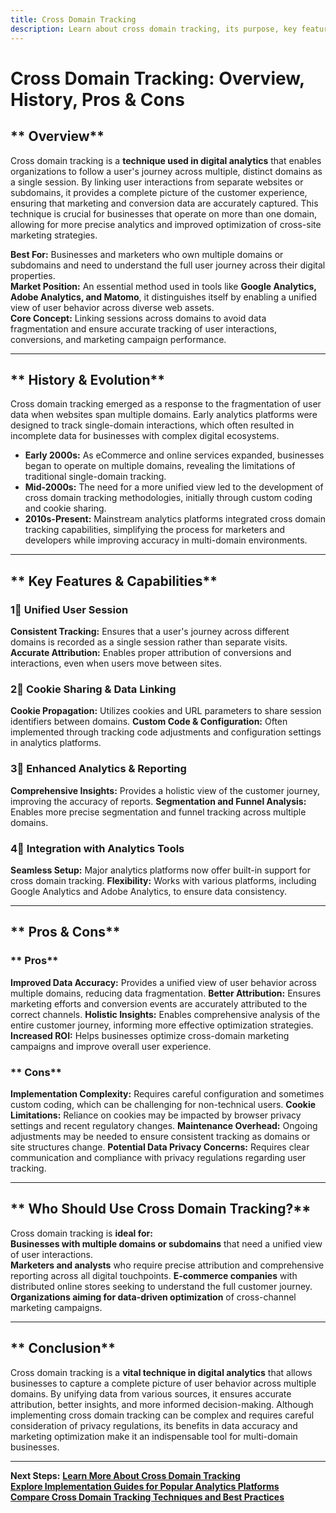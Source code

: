 ```yaml
---
title: Cross Domain Tracking
description: Learn about cross domain tracking, its purpose, key features, and the pros and cons of implementing it to track users across multiple domains.
---
```


# **Cross Domain Tracking: Overview, History, Pros & Cons**

## ** Overview**  
Cross domain tracking is a **technique used in digital analytics** that enables organizations to follow a user's journey across multiple, distinct domains as a single session. By linking user interactions from separate websites or subdomains, it provides a complete picture of the customer experience, ensuring that marketing and conversion data are accurately captured. This technique is crucial for businesses that operate on more than one domain, allowing for more precise analytics and improved optimization of cross-site marketing strategies.

 **Best For:** Businesses and marketers who own multiple domains or subdomains and need to understand the full user journey across their digital properties.  
 **Market Position:** An essential method used in tools like **Google Analytics, Adobe Analytics, and Matomo**, it distinguishes itself by enabling a unified view of user behavior across diverse web assets.  
 **Core Concept:** Linking sessions across domains to avoid data fragmentation and ensure accurate tracking of user interactions, conversions, and marketing campaign performance.

---

## ** History & Evolution**  
Cross domain tracking emerged as a response to the fragmentation of user data when websites span multiple domains. Early analytics platforms were designed to track single-domain interactions, which often resulted in incomplete data for businesses with complex digital ecosystems.

- **Early 2000s:** As eCommerce and online services expanded, businesses began to operate on multiple domains, revealing the limitations of traditional single-domain tracking.
- **Mid-2000s:** The need for a more unified view led to the development of cross domain tracking methodologies, initially through custom coding and cookie sharing.
- **2010s-Present:** Mainstream analytics platforms integrated cross domain tracking capabilities, simplifying the process for marketers and developers while improving accuracy in multi-domain environments.

---

## ** Key Features & Capabilities**

### **1⃣ Unified User Session**
 **Consistent Tracking:** Ensures that a user's journey across different domains is recorded as a single session rather than separate visits.
 **Accurate Attribution:** Enables proper attribution of conversions and interactions, even when users move between sites.

### **2⃣ Cookie Sharing & Data Linking**
 **Cookie Propagation:** Utilizes cookies and URL parameters to share session identifiers between domains.
 **Custom Code & Configuration:** Often implemented through tracking code adjustments and configuration settings in analytics platforms.

### **3⃣ Enhanced Analytics & Reporting**
 **Comprehensive Insights:** Provides a holistic view of the customer journey, improving the accuracy of reports.
 **Segmentation and Funnel Analysis:** Enables more precise segmentation and funnel tracking across multiple domains.

### **4⃣ Integration with Analytics Tools**
 **Seamless Setup:** Major analytics platforms now offer built-in support for cross domain tracking.
 **Flexibility:** Works with various platforms, including Google Analytics and Adobe Analytics, to ensure data consistency.

---

## ** Pros & Cons**

### ** Pros**
 **Improved Data Accuracy:** Provides a unified view of user behavior across multiple domains, reducing data fragmentation.
 **Better Attribution:** Ensures marketing efforts and conversion events are accurately attributed to the correct channels.
 **Holistic Insights:** Enables comprehensive analysis of the entire customer journey, informing more effective optimization strategies.
 **Increased ROI:** Helps businesses optimize cross-domain marketing campaigns and improve overall user experience.

### ** Cons**
 **Implementation Complexity:** Requires careful configuration and sometimes custom coding, which can be challenging for non-technical users.
 **Cookie Limitations:** Reliance on cookies may be impacted by browser privacy settings and recent regulatory changes.
 **Maintenance Overhead:** Ongoing adjustments may be needed to ensure consistent tracking as domains or site structures change.
 **Potential Data Privacy Concerns:** Requires clear communication and compliance with privacy regulations regarding user tracking.

---

## ** Who Should Use Cross Domain Tracking?**
Cross domain tracking is **ideal for:**  
 **Businesses with multiple domains or subdomains** that need a unified view of user interactions.  
 **Marketers and analysts** who require precise attribution and comprehensive reporting across all digital touchpoints.
 **E-commerce companies** with distributed online stores seeking to understand the full customer journey.
 **Organizations aiming for data-driven optimization** of cross-channel marketing campaigns.

---

## ** Conclusion**
Cross domain tracking is a **vital technique in digital analytics** that allows businesses to capture a complete picture of user behavior across multiple domains. By unifying data from various sources, it ensures accurate attribution, better insights, and more informed decision-making. Although implementing cross domain tracking can be complex and requires careful consideration of privacy regulations, its benefits in data accuracy and marketing optimization make it an indispensable tool for multi-domain businesses.

---

 **Next Steps:**
 **[Learn More About Cross Domain Tracking](#)**  
 **[Explore Implementation Guides for Popular Analytics Platforms](#)**  
 **[Compare Cross Domain Tracking Techniques and Best Practices](#)**
